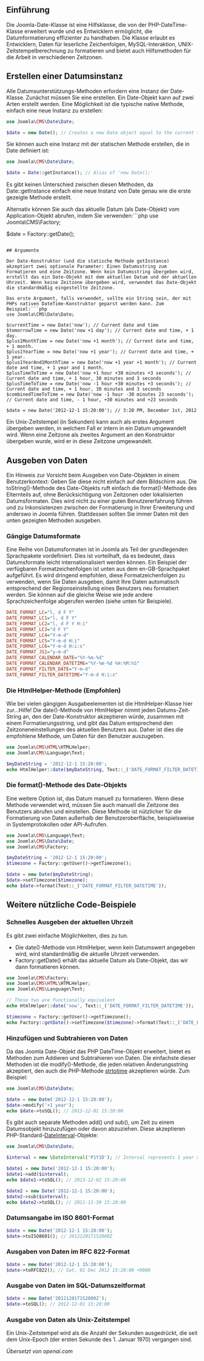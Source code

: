 <!-- Filename: How_to_use_JDate / Display title: So verwenden Sie die Date-Klasse -->

## Einführung
Die Joomla-Date-Klasse ist eine Hilfsklasse, die von der PHP-DateTime-Klasse erweitert wurde und es Entwicklern ermöglicht, die Datumformatierung effizienter zu handhaben. Die Klasse erlaubt es Entwicklern, Daten für leserliche Zeichenfolgen, MySQL-Interaktion, UNIX-Zeitstempelberechnung zu formatieren und bietet auch Hilfsmethoden für die Arbeit in verschiedenen Zeitzonen.

## Erstellen einer Datumsinstanz

Alle Datumsunterstützungs-Methoden erfordern eine Instanz der Date-Klasse. Zunächst müssen Sie eine erstellen. Ein Date-Objekt kann auf zwei Arten erstellt werden. Eine Möglichkeit ist die typische native Methode, einfach eine neue Instanz zu erstellen:

```php
use Joomla\CMS\Date\Date;

$date = new Date(); // Creates a new Date object equal to the current time.
```

Sie können auch eine Instanz mit der statischen Methode erstellen, die in Date definiert ist:

```php
use Joomla\CMS\Date\Date;

$date = Date::getInstance(); // Alias of 'new Date();'
```

Es gibt keinen Unterschied zwischen diesen Methoden, da Date::getInstance einfach eine neue Instanz von Date genau wie die erste gezeigte Methode erstellt.

Alternativ können Sie auch das aktuelle Datum (als Date-Objekt) vom Application-Objekt abrufen, indem Sie verwenden:```php
use Joomla\CMS\Factory;

$date = Factory::getDate();
```

## Argumente

Der Date-Konstruktor (und die statische Methode getInstance) akzeptiert zwei optionale Parameter: Einen Datumsstring zum Formatieren und eine Zeitzone. Wenn kein Datumsstring übergeben wird, erstellt das ein Date-Objekt mit dem aktuellen Datum und der aktuellen Uhrzeit. Wenn keine Zeitzone übergeben wird, verwendet das Date-Objekt die standardmäßig eingestellte Zeitzone.

Das erste Argument, falls verwendet, sollte ein String sein, der mit PHPs nativen DateTime-Konstruktor geparst werden kann. Zum Beispiel:```php
use Joomla\CMS\Date\Date;

$currentTime = new Date('now'); // Current date and time
$tomorrowTime = new Date('now +1 day'); // Current date and time, + 1 day.
$plus1MonthTime = new Date('now +1 month'); // Current date and time, + 1 month.
$plus1YearTime = new Date('now +1 year'); // Current date and time, + 1 year.
$plus1YearAnd1MonthTime = new Date('now +1 year +1 month'); // Current date and time, + 1 year and 1 month.
$plusTimeToTime = new Date('now +1 hour +30 minutes +3 seconds'); // Current date and time, + 1 hour, 30 minutes and 3 seconds
$plusTimeToTime = new Date('now -1 hour +30 minutes +3 seconds'); // Current date and time, + 1 hour, 30 minutes and 3 seconds
$combinedTimeToTime = new Date('now -1 hour -30 minutes 23 seconds'); // Current date and time, - 1 hour, +30 minutes and +23 seconds

$date = new Date('2012-12-1 15:20:00'); // 3:20 PM, December 1st, 2012
```

Ein Unix-Zeitstempel (in Sekunden) kann auch als erstes Argument übergeben werden, in welchem Fall er intern in ein Datum umgewandelt wird. Wenn eine Zeitzone als zweites Argument an den Konstruktor übergeben wurde, wird er in diese Zeitzone umgewandelt.

## Ausgeben von Daten

Ein Hinweis zur Vorsicht beim Ausgeben von Date-Objekten in einem Benutzerkontext: Geben Sie diese nicht einfach auf dem Bildschirm aus. Die toString()-Methode des Date-Objekts ruft einfach die format()-Methode des Elternteils auf, ohne Berücksichtigung von Zeitzonen oder lokalisierten Datumsformaten. Dies wird nicht zu einer guten Benutzererfahrung führen und zu Inkonsistenzen zwischen der Formatierung in Ihrer Erweiterung und anderswo in Joomla führen. Stattdessen sollten Sie immer Daten mit den unten gezeigten Methoden ausgeben.

### Gängige Datumsformate

Eine Reihe von Datumsformaten ist in Joomla als Teil der grundlegenden Sprachpakete vordefiniert. Dies ist vorteilhaft, da es bedeutet, dass Datumsformate leicht internationalisiert werden können. Ein Beispiel der verfügbaren Formatzeichenfolgen ist unten aus dem en-GB-Sprachpaket aufgeführt. Es wird dringend empfohlen, diese Formatzeichenfolgen zu verwenden, wenn Sie Daten ausgeben, damit Ihre Daten automatisch entsprechend der Regionseinstellung eines Benutzers neu formatiert werden. Sie können auf die gleiche Weise wie jede andere Sprachzeichenfolge abgerufen werden (siehe unten für Beispiele).

```ini
DATE_FORMAT_LC="l, d F Y"
DATE_FORMAT_LC1="l, d F Y"
DATE_FORMAT_LC2="l, d F Y H:i"
DATE_FORMAT_LC3="d F Y"
DATE_FORMAT_LC4="Y-m-d"
DATE_FORMAT_LC5="Y-m-d H:i"
DATE_FORMAT_LC6="Y-m-d H:i:s"
DATE_FORMAT_JS1="y-m-d"
DATE_FORMAT_CALENDAR_DATE="%Y-%m-%d"
DATE_FORMAT_CALENDAR_DATETIME="%Y-%m-%d %H:%M:%S"
DATE_FORMAT_FILTER_DATE="Y-m-d"
DATE_FORMAT_FILTER_DATETIME="Y-m-d H:i:s"
```

### Die HtmlHelper-Methode (Empfohlen)

Wie bei vielen gängigen Ausgabeelementen ist die HtmlHelper-Klasse hier zur...Hilfe! Die date()-Methode von HtmlHelper nimmt jeden Datums-Zeit-String an, den der Date-Konstruktor akzeptieren würde, zusammen mit einem Formatierungsstring, und gibt das Datum entsprechend den Zeitzoneneinstellungen des aktuellen Benutzers aus. Daher ist dies die empfohlene Methode, um Daten für den Benutzer auszugeben.

```php
use Joomla\CMS\HTML\HTMLHelper;
use Joomla\CMS\Language\Text;

$myDateString = '2012-12-1 15:20:00';
echo HtmlHelper::date($myDateString, Text::_('DATE_FORMAT_FILTER_DATETIME'));
```

### Die format()-Methode des Date-Objekts

Eine weitere Option ist, das Datum manuell zu formatieren. Wenn diese Methode verwendet wird, müssen Sie auch manuell die Zeitzone des Benutzers abrufen und einstellen. Diese Methode ist nützlicher für die Formatierung von Daten außerhalb der Benutzeroberfläche, beispielsweise in Systemprotokollen oder API-Aufrufen.

```php
use Joomla\CMS\Language\Text;
use Joomla\CMS\Date\Date;
use Joomla\CMS\Factory;

$myDateString = '2012-12-1 15:20:00';
$timezone = Factory::getUser()->getTimezone();

$date = new Date($myDateString);
$date->setTimezone($timezone);
echo $date->format(Text::_('DATE_FORMAT_FILTER_DATETIME'));
```

## Weitere nützliche Code-Beispiele

### Schnelles Ausgeben der aktuellen Uhrzeit

Es gibt zwei einfache Möglichkeiten, dies zu tun.
- Die date()-Methode von HtmlHelper, wenn kein Datumswert angegeben wird, wird standardmäßig die aktuelle Uhrzeit verwenden.
- Factory::getDate() erhält das aktuelle Datum als Date-Objekt, das wir dann formatieren können.

```php
use Joomla\CMS\Factory;
use Joomla\CMS\HTML\HTMLHelper;
use Joomla\CMS\Language\Text;

// These two are functionally equivalent
echo HtmlHelper::date('now', Text::_('DATE_FORMAT_FILTER_DATETIME'));

$timezone = Factory::getUser()->getTimezone();
echo Factory::getDate()->setTimezone($timezone)->format(Text::_('DATE_FORMAT_FILTER_DATETIME'));
```

### Hinzufügen und Subtrahieren von Daten

Da das Joomla Date-Objekt das PHP DateTime-Objekt erweitert, bietet es Methoden zum Addieren und Subtrahieren von Daten. Die einfachste dieser Methoden ist die modify()-Methode, die jeden relativen Änderungsstring akzeptiert, den auch die PHP-Methode [strtotime](https://www.php.net/manual/en/function.strtotime.php) akzeptieren würde. Zum Beispiel:

```php
use Joomla\CMS\Date\Date;

$date = new Date('2012-12-1 15:20:00');
$date->modify('+1 year');
echo $date->toSQL(); // 2013-12-01 15:20:00
```

Es gibt auch separate Methoden add() und sub(), um Zeit zu einem Datumsobjekt hinzuzufügen oder davon abzuziehen. Diese akzeptieren PHP-Standard-[DateInterval](https://www.php.net/manual/en/class.dateinterval.php)-Objekte:

```php
use Joomla\CMS\Date\Date;

$interval = new \DateInterval('P1Y1D'); // Interval represents 1 year and 1 day

$date1 = new Date('2012-12-1 15:20:00');
$date1->add($interval);
echo $date1->toSQL(); // 2013-12-02 15:20:00

$date2 = new Date('2012-12-1 15:20:00');
$date2->sub($interval);
echo $date2->toSQL(); // 2011-11-30 15:20:00
```

### Datumsangabe im ISO 8601-Format

```php
$date = new Date('2012-12-1 15:20:00');
$date->toISO8601(); // 20121201T152000Z
```

### Ausgaben von Daten im RFC 822-Format

```php
$date = new Date('2012-12-1 15:20:00');
$date->toRFC822(); // Sat, 01 Dec 2012 15:20:00 +0000
```

### Ausgabe von Daten im SQL-Datumszeitformat

```php
$date = new Date('20121201T152000Z');
$date->toSQL(); // 2012-12-01 15:20:00
```

### Ausgabe von Daten als Unix-Zeitstempel

Ein Unix-Zeitstempel wird als die Anzahl der Sekunden ausgedrückt, die seit dem Unix-Epoch (der ersten Sekunde des 1. Januar 1970) vergangen sind.

*Übersetzt von openai.com*
